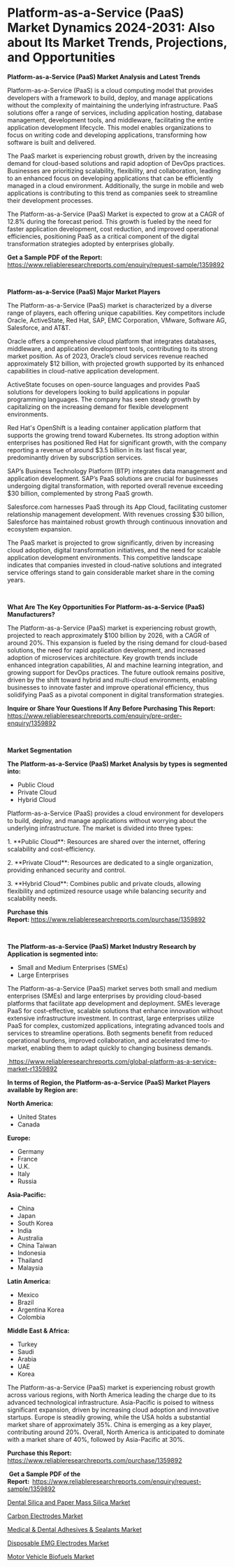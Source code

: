 <p><h1>Platform-as-a-Service (PaaS) Market Dynamics 2024-2031: Also about Its Market Trends, Projections, and Opportunities</h1></p><p><strong>Platform-as-a-Service (PaaS) Market Analysis and Latest Trends</strong></p>
<p><p>Platform-as-a-Service (PaaS) is a cloud computing model that provides developers with a framework to build, deploy, and manage applications without the complexity of maintaining the underlying infrastructure. PaaS solutions offer a range of services, including application hosting, database management, development tools, and middleware, facilitating the entire application development lifecycle. This model enables organizations to focus on writing code and developing applications, transforming how software is built and delivered.</p><p>The PaaS market is experiencing robust growth, driven by the increasing demand for cloud-based solutions and rapid adoption of DevOps practices. Businesses are prioritizing scalability, flexibility, and collaboration, leading to an enhanced focus on developing applications that can be efficiently managed in a cloud environment. Additionally, the surge in mobile and web applications is contributing to this trend as companies seek to streamline their development processes.</p><p>The Platform-as-a-Service (PaaS) Market is expected to grow at a CAGR of 12.8% during the forecast period. This growth is fueled by the need for faster application development, cost reduction, and improved operational efficiencies, positioning PaaS as a critical component of the digital transformation strategies adopted by enterprises globally.</p></p>
<p><strong>Get a Sample PDF of the Report:&nbsp;</strong> <a href="https://www.reliableresearchreports.com/enquiry/request-sample/1359892">https://www.reliableresearchreports.com/enquiry/request-sample/1359892</a></p>
<p>&nbsp;</p>
<p><strong>Platform-as-a-Service (PaaS) Major Market Players</strong></p>
<p><p>The Platform-as-a-Service (PaaS) market is characterized by a diverse range of players, each offering unique capabilities. Key competitors include Oracle, ActiveState, Red Hat, SAP, EMC Corporation, VMware, Software AG, Salesforce, and AT&T. </p><p>Oracle offers a comprehensive cloud platform that integrates databases, middleware, and application development tools, contributing to its strong market position. As of 2023, Oracle’s cloud services revenue reached approximately $12 billion, with projected growth supported by its enhanced capabilities in cloud-native application development.</p><p>ActiveState focuses on open-source languages and provides PaaS solutions for developers looking to build applications in popular programming languages. The company has seen steady growth by capitalizing on the increasing demand for flexible development environments.</p><p>Red Hat's OpenShift is a leading container application platform that supports the growing trend toward Kubernetes. Its strong adoption within enterprises has positioned Red Hat for significant growth, with the company reporting a revenue of around $3.5 billion in its last fiscal year, predominantly driven by subscription services.</p><p>SAP’s Business Technology Platform (BTP) integrates data management and application development. SAP’s PaaS solutions are crucial for businesses undergoing digital transformation, with reported overall revenue exceeding $30 billion, complemented by strong PaaS growth.</p><p>Salesforce.com harnesses PaaS through its App Cloud, facilitating customer relationship management development. With revenues crossing $30 billion, Salesforce has maintained robust growth through continuous innovation and ecosystem expansion.</p><p>The PaaS market is projected to grow significantly, driven by increasing cloud adoption, digital transformation initiatives, and the need for scalable application development environments. This competitive landscape indicates that companies invested in cloud-native solutions and integrated service offerings stand to gain considerable market share in the coming years.</p></p>
<p>&nbsp;</p>
<p><strong>What Are The Key Opportunities For Platform-as-a-Service (PaaS) Manufacturers?</strong></p>
<p><p>The Platform-as-a-Service (PaaS) market is experiencing robust growth, projected to reach approximately $100 billion by 2026, with a CAGR of around 20%. This expansion is fueled by the rising demand for cloud-based solutions, the need for rapid application development, and increased adoption of microservices architecture. Key growth trends include enhanced integration capabilities, AI and machine learning integration, and growing support for DevOps practices. The future outlook remains positive, driven by the shift toward hybrid and multi-cloud environments, enabling businesses to innovate faster and improve operational efficiency, thus solidifying PaaS as a pivotal component in digital transformation strategies.</p></p>
<p><strong>Inquire or Share Your Questions If Any Before Purchasing This Report:</strong> <a href="https://www.reliableresearchreports.com/enquiry/pre-order-enquiry/1359892">https://www.reliableresearchreports.com/enquiry/pre-order-enquiry/1359892</a></p>
<p>&nbsp;</p>
<p><strong>Market Segmentation</strong></p>
<p><strong>The Platform-as-a-Service (PaaS) Market Analysis by types is segmented into:</strong></p>
<p><ul><li>Public Cloud</li><li>Private Cloud</li><li>Hybrid Cloud</li></ul></p>
<p><p>Platform-as-a-Service (PaaS) provides a cloud environment for developers to build, deploy, and manage applications without worrying about the underlying infrastructure. The market is divided into three types: </p><p>1. **Public Cloud**: Resources are shared over the internet, offering scalability and cost-efficiency.  </p><p>2. **Private Cloud**: Resources are dedicated to a single organization, providing enhanced security and control.  </p><p>3. **Hybrid Cloud**: Combines public and private clouds, allowing flexibility and optimized resource usage while balancing security and scalability needs.</p></p>
<p><strong>Purchase this Report:&nbsp;</strong><a href="https://www.reliableresearchreports.com/purchase/1359892">https://www.reliableresearchreports.com/purchase/1359892</a></p>
<p>&nbsp;</p>
<p><strong>The Platform-as-a-Service (PaaS) Market Industry Research by Application is segmented into:</strong></p>
<p><ul><li>Small and Medium Enterprises (SMEs)</li><li>Large Enterprises</li></ul></p>
<p><p>The Platform-as-a-Service (PaaS) market serves both small and medium enterprises (SMEs) and large enterprises by providing cloud-based platforms that facilitate app development and deployment. SMEs leverage PaaS for cost-effective, scalable solutions that enhance innovation without extensive infrastructure investment. In contrast, large enterprises utilize PaaS for complex, customized applications, integrating advanced tools and services to streamline operations. Both segments benefit from reduced operational burdens, improved collaboration, and accelerated time-to-market, enabling them to adapt quickly to changing business demands.</p></p>
<p><a href="https://www.reliableresearchreports.com/global-platform-as-a-service-market-r1359892">&nbsp;https://www.reliableresearchreports.com/global-platform-as-a-service-market-r1359892</a></p>
<p><strong>In terms of Region, the Platform-as-a-Service (PaaS) Market Players available by Region are:</strong></p>
<p>
    <p> <strong> North America: </strong>
        <ul>
            <li>United States</li>
            <li>Canada</li>
        </ul>
        </p> 
    <p> <strong> Europe: </strong>
        <ul>
            <li>Germany</li>
            <li>France</li>
            <li>U.K.</li>
            <li>Italy</li>
            <li>Russia</li>
        </ul>
        </p> 
    <p> <strong> Asia-Pacific: </strong>
        <ul>
            <li>China</li>
            <li>Japan</li>
            <li>South Korea</li>
            <li>India</li>
            <li>Australia</li>
            <li>China Taiwan</li>
            <li>Indonesia</li>
            <li>Thailand</li>
            <li>Malaysia</li>
        </ul>
        </p> 
    <p> <strong> Latin America: </strong>
        <ul>
            <li>Mexico</li>
            <li>Brazil</li>
            <li>Argentina Korea</li>
            <li>Colombia</li>
        </ul>
        </p> 
    <p> <strong> Middle East & Africa: </strong>
        <ul>
            <li>Turkey</li>
            <li>Saudi</li>
            <li>Arabia</li>
            <li>UAE</li>
            <li>Korea</li>
        </ul>
    </p>
    </p>
<p><p>The Platform-as-a-Service (PaaS) market is experiencing robust growth across various regions, with North America leading the charge due to its advanced technological infrastructure. Asia-Pacific is poised to witness significant expansion, driven by increasing cloud adoption and innovative startups. Europe is steadily growing, while the USA holds a substantial market share of approximately 35%. China is emerging as a key player, contributing around 20%. Overall, North America is anticipated to dominate with a market share of 40%, followed by Asia-Pacific at 30%.</p></p>
<p><strong>Purchase this Report: </strong><a href="https://www.reliableresearchreports.com/purchase/1359892">https://www.reliableresearchreports.com/purchase/1359892</a></p>
<p>&nbsp;<strong>Get a Sample PDF of the Report:&nbsp;&nbsp;</strong><a href="https://www.reliableresearchreports.com/enquiry/request-sample/1359892">https://www.reliableresearchreports.com/enquiry/request-sample/1359892</a></p>
<p><strong></strong></p>
<p><p><a href="https://issuu.com/reportprime-2/docs/dental-silica-and-paper-mass-silica_8981286a5ecb7e">Dental Silica and Paper Mass Silica Market</a></p><p><a href="https://www.linkedin.com/pulse/mapping-carbon-electrodes-market-trends-challenges-breakthroughs-g9mqc?trackingId=LCkMZ71rTT%2BRQGbwV7k70Q%3D%3D">Carbon Electrodes Market</a></p><p><a href="https://github.com/bmorecock/Market-Research-Report-List-5/blob/main/medical-dental-adhesives-sealants-market.md">Medical & Dental Adhesives & Sealants Market</a></p><p><a href="https://www.linkedin.com/pulse/global-disposable-emg-electrodes-industry-types-applications-5e8de?trackingId=tMDtLvLlTsOp9FBO72639w%3D%3D">Disposable EMG Electrodes Market</a></p><p><a href="https://github.com/AshrafKhan865/Market-Research-Report-List-1/blob/main/motor-vehicle-biofuels-market.md">Motor Vehicle Biofuels Market</a></p></p>